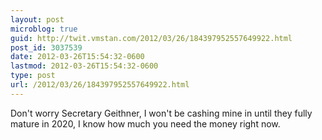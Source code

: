 ```yaml
---
layout: post
microblog: true
guid: http://twit.vmstan.com/2012/03/26/184397952557649922.html
post_id: 3037539
date: 2012-03-26T15:54:32-0600
lastmod: 2012-03-26T15:54:32-0600
type: post
url: /2012/03/26/184397952557649922.html
---
```

Don't worry Secretary Geithner, I won't be cashing mine in until they fully mature in 2020, I know how much you need the money right now.

